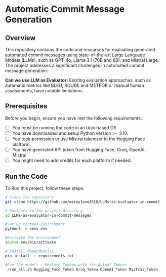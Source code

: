 # Automatic Commit Message Generation

## Overview
This repository contains the code and resources for evaluating generated automated commit messages using state-of-the-art Large Language Models (LLMs), such as GPT-4o, Llama 3.1 (70B and 8B), and Mistral Large. The project addresses a significant challenges in automated commit message generation:

**Can we use LLM as Evaluator:** Existing evaluation approaches, such as automatic metrics like BLEU, ROUGE and METEOR or manual human assessments, have notable limitations.

## Prerequisites
Before you begin, ensure you have met the following requirements:
- [ ]  You must be running the code in an Unix based OS.
- [ ]  You have downloaded and setup Python version >= 3.10.
- [ ]  You took permission to use Mistral tokenizer in the Hugging Face platform.
- [ ]  You have generated API token from Hugging Face, Groq, OpenAI, Mistral.
- [ ]  You might need to add credits for each platform if needed.

## Run the Code

To Run this project, follow these steps:

```bash
# Clone the repository
git clone https://github.com/merealone2516/LLMs-as-evaluator-in-commit-messages.git

# Navigate to the project directory
cd LLMs-as-evaluator-in-commit-messages

#Set up Virtual Environment
python3 -m venv env

#Activate the Environment
source env/bin/activate

# Install dependencies
pip install -r requirements.txt

#Run the models - Replace Tokens with the Actual Tokens
./run_all.sh Hugging_Face_Token Groq_Token OpenAI_Token Mistral_Token

```
